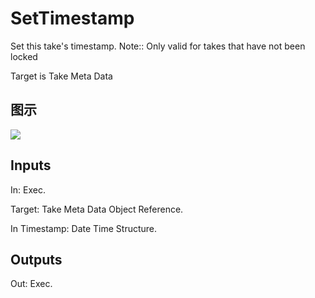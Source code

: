 # SetTimestamp

Set this take's timestamp. Note:: Only valid for takes that have not been locked

Target is Take Meta Data

## 图示

![]($-20221218-21100021.png)

## Inputs

In: Exec.

Target: Take Meta Data Object Reference.

In Timestamp: Date Time Structure.  

## Outputs

Out: Exec.

